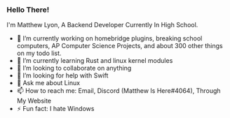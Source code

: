### Hello There! 

<!--
**MatthewIsHere/MatthewIsHere** is a ✨ _special_ ✨ repository because its `README.md` (this file) appears on your GitHub profile.
-->
I'm Matthew Lyon, A Backend Developer Currently In High School.

- 🔭 I’m currently working on homebridge plugins, breaking school computers, AP Computer Science Projects, and about 300 other things on my todo list.
- 🌱 I’m currently learning Rust and linux kernel modules
- 👯 I’m looking to collaborate on anything
- 🤔 I’m looking for help with Swift
- 💬 Ask me about Linux
- 📫 How to reach me: Email, Discord (Matthew Is Here#4064), Through My Website
- ⚡ Fun fact: I hate Windows
